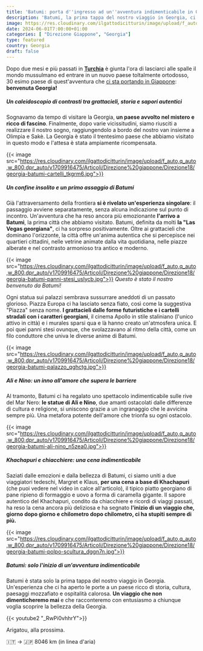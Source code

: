 ```yaml
---
title: 'Batumi: porta d''ingresso ad un''avventura indimenticabile in Georgia'
description: 'Batumi, la prima tappa del nostro viaggio in Georgia, ci ha conquistati con il suo mix di antico e moderno, sapori autentici e panorami mozzafiato. Scopri cosa vedere e fare in questa città affascinante!'
image: https://res.cloudinary.com/ilgattodicitturin/image/upload/f_auto,q_auto,w_800,dpr_auto/v1713011125/Articoli/Direzione%20giappone/Direzione18/georgia-batumi-tempio_kgykp0.jpg
date: 2024-06-01T7:00:00+01:00
categories: [ "Direzione Giappone", "Georgia"]
type: featured  
country: Georgia 
draft: false
---
```


Dopo due mesi e più passati in **[Turchia](/categories/Turchia)** è giunta l'ora di lasciarci alle spalle il mondo mussulmano ed entrare in un nuovo paese toltalmente ortodosso, 30 esimo paese di quest'avventura che [ci sta portando in Giappone](/blog/dall-italia-al-giappone-in-van): **benvenuta Georgia!**

##### Un caleidoscopio di contrasti tra grattacieli, storia e sapori autentici

Sognavamo da tempo di visitare la Georgia, **un paese avvolto nel mistero e ricco di fascino**. Finalmente, dopo varie vicissitudini, siamo riusciti a realizzare il nostro sogno, raggiungendolo a bordo del nostro van insieme a Olimpia e Sakè. La Georgia è stato il trentesimo paese che abbiamo visitato in questo modo e l'attesa è stata ampiamente ricompensata.

{{< image src="https://res.cloudinary.com/ilgattodicitturin/image/upload/f_auto,q_auto,w_800,dpr_auto/v1709916475/Articoli/Direzione%20giappone/Direzione18/georgia-batumi-cartelli_tkgrm6.jpg">}} 

##### Un confine insolito e un primo assaggio di Batumi

Già l'attraversamento della frontiera **si è rivelato un'esperienza singolare**: il passaggio avviene separatamente, senza alcuna indicazione sul punto di incontro. Un'avventura che ha reso ancora più emozionante **l'arrivo a Batumi**, la prima città che abbiamo visitato.
Batumi, definita da molti **la "Las Vegas georgiana"**, ci ha sorpreso positivamente. Oltre ai grattacieli che dominano l'orizzonte, la città offre un'anima autentica che si percepisce nei quartieri cittadini, nelle vetrine animate dalla vita quotidiana, nelle piazze alberate e nel contrasto armonioso tra antico e moderno.

{{< image src="https://res.cloudinary.com/ilgattodicitturin/image/upload/f_auto,q_auto,w_800,dpr_auto/v1709916475/Articoli/Direzione%20giappone/Direzione18/georgia-batumi-panni-stesi_uslycb.jpg">}} 
_Questo è stato il nostro benvenuto da Batumi!_

Ogni statua sui palazzi sembrava sussurrare aneddoti di un passato glorioso. Piazza Europa ci ha lasciato senza fiato, così come la suggestiva "Piazza" senza nome. **I grattacieli dalle forme futuristiche e i cartelli stradali con i caratteri georgiani**, il cinema Apollo in stile staliniano (l'unico attivo in città) e i murales sparsi qua e là hanno creato un'atmosfera unica. E poi quei panni stesi ovunque, che svolazzavano al ritmo della città, come un filo conduttore che univa le diverse anime di Batumi.

{{< image src="https://res.cloudinary.com/ilgattodicitturin/image/upload/f_auto,q_auto,w_800,dpr_auto/v1709916475/Articoli/Direzione%20giappone/Direzione18/georgia-batumi-palazzo_qghctg.jpg">}} 

##### Ali e Nino: un inno all'amore che supera le barriere

Al tramonto, Batumi ci ha regalato uno spettacolo indimenticabile sulle rive del Mar Nero: **le statue di Ali e Nino**, due amanti ostacolati dalle differenze di cultura e religione, si uniscono grazie a un ingranaggio che le avvicina sempre più. Una metafora potente dell'amore che trionfa su ogni ostacolo.

{{< image src="https://res.cloudinary.com/ilgattodicitturin/image/upload/f_auto,q_auto,w_800,dpr_auto/v1709916475/Articoli/Direzione%20giappone/Direzione18/georgia-batumi-ali-nino_n5zea0.jpg">}} 

##### Khachapuri e chiacchiere: una cena indimenticabile

Saziati dalle emozioni e dalla bellezza di Batumi, ci siamo uniti a due viaggiatori tedeschi, Margret e Klaus, **per una cena a base di Khachapuri** (che puoi vedere nel video in calce all'articolo), il tipico piatto georgiano di pane ripieno di formaggio e uovo a forma di caramella gigante. Il sapore autentico del Khachapuri, condito da chiacchiere e ricordi di viaggi passati, ha reso la cena ancora più deliziosa e ha segnato **l'inizio di un viaggio che, giorno dopo giorno e chilometro dopo chilometro, ci ha stupiti sempre di più.**

{{< image src="https://res.cloudinary.com/ilgattodicitturin/image/upload/f_auto,q_auto,w_800,dpr_auto/v1709916475/Articoli/Direzione%20giappone/Direzione18/georgia-batumi-polpo-scultura_dggn7n.jpg">}} 

##### Batumi: solo l'inizio di un'avventura indimenticabile

Batumi è stata solo la prima tappa del nostro viaggio in Georgia. Un'esperienza che ci ha aperto le porte a un paese ricco di storia, cultura, paesaggi mozzafiato e ospitalità calorosa. **Un viaggio che non dimenticheremo mai** e che racconteremo con entusiasmo a chiunque voglia scoprire la bellezza della Georgia.

{{< youtube2 "_RwPi0vhhrY">}}

Arigatou, alla prossima.

🇮🇹 → 🇯🇵 8046 km (in linea d'aria)
